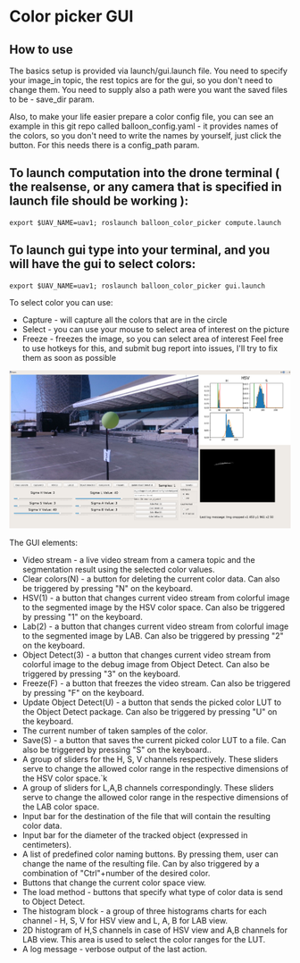 # Color picker GUI 

## How to use

The basics setup is provided via launch/gui.launch file. You need to specify your image_in topic, the rest topics are for the gui, so you don't need to change them.
You need to supply also a path were you want the saved files to be - save_dir param.

Also, to make your life easier prepare a color config file, you can see an example in this git repo called balloon_config.yaml - it provides names of the colors, so you don't need to write the names by yourself, just click the button. For this needs there is a config_path param.

## To launch computation into the drone terminal ( the realsense, or any camera that is specified in launch file should be working ): 
```
export $UAV_NAME=uav1; roslaunch balloon_color_picker compute.launch
```
## To launch gui type into your terminal, and you will have the gui to select colors: 
```
export $UAV_NAME=uav1; roslaunch balloon_color_picker gui.launch
```
To select color you can use:
 - Capture - will capture all the colors that are in the circle
 - Select - you can use your mouse to select area of interest on the picture
 - Freeze - freezes the image, so you can select area of interest
Feel free to use hotkeys for this, and submit bug report into issues, I'll try to fix them as soon as possible


<p align="center">
  <img src="config/color_picker_gui.png" />
</p>

The GUI elements:
  - Video stream - a live video stream from a camera topic and the segmentation result using the selected color values.
  - Clear colors(N) - a button for  deleting the current color data. Can also be triggered by pressing "N" on the keyboard. 
  - HSV(1) - a button that changes current video stream from colorful image to the segmented image by the HSV color space. Can also be triggered by pressing "1" on the keyboard. 
  - Lab(2)  - a button that changes current video stream from colorful image to the segmented image by LAB. Can also be triggered by pressing "2" on the keyboard. 
  - Object Detect(3) - a button that changes current video stream from colorful image to the debug image from Object Detect. Can also be triggered by pressing "3" on the keyboard. 
  - Freeze(F) - a button that freezes the video stream. Can also be triggered by pressing "F" on the keyboard. 
  - Update Object Detect(U) - a button that sends the picked color LUT to the Object Detect package. Can also be triggered by pressing "U" on the keyboard. 
  - The current number of taken samples of the color. 
  - Save(S) - a button that saves the current picked color LUT to a file. Can also be triggered by pressing "S" on the keyboard.. 
  - A group of sliders for the H, S, V channels respectively. These sliders serve to change the allowed color range in the respective dimensions of the HSV color space.`k
  - A group of sliders for L,A,B channels correspondingly. These sliders serve to change the allowed color range in the respective dimensions of the LAB color space. 
  - Input bar for the destination of the file that will contain the resulting color data. 
  - Input bar for the diameter of the tracked object (expressed in centimeters).
  - A list of predefined color naming buttons. By pressing them, user can change the name of the resulting file. Can by also triggered by a combination of "Ctrl"+number of the desired color.
  - Buttons that change the current color space view.
  - The load method - buttons that specify what type of color data is send to Object Detect. 
  - The histogram block - a group of three histograms charts for each channel - H, S, V for HSV view and L, A, B for LAB view. 
  - 2D histogram of H,S channels in case of HSV view and A,B channels for LAB view. This area is used to select the color ranges for the LUT. 
  - A log message - verbose output of the last action. 
   

